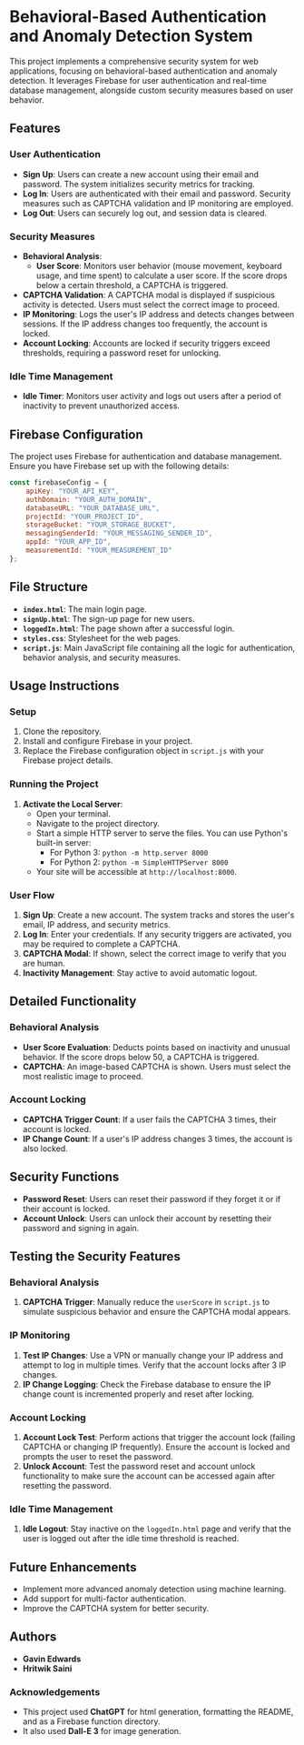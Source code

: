# Behavioral-Based Authentication and Anomaly Detection System

This project implements a comprehensive security system for web applications, focusing on behavioral-based authentication and anomaly detection. It leverages Firebase for user authentication and real-time database management, alongside custom security measures based on user behavior.

## Features

### User Authentication
- **Sign Up**: Users can create a new account using their email and password. The system initializes security metrics for tracking.
- **Log In**: Users are authenticated with their email and password. Security measures such as CAPTCHA validation and IP monitoring are employed.
- **Log Out**: Users can securely log out, and session data is cleared.

### Security Measures
- **Behavioral Analysis**: 
  - **User Score**: Monitors user behavior (mouse movement, keyboard usage, and time spent) to calculate a user score. If the score drops below a certain threshold, a CAPTCHA is triggered.
- **CAPTCHA Validation**: A CAPTCHA modal is displayed if suspicious activity is detected. Users must select the correct image to proceed.
- **IP Monitoring**: Logs the user's IP address and detects changes between sessions. If the IP address changes too frequently, the account is locked.
- **Account Locking**: Accounts are locked if security triggers exceed thresholds, requiring a password reset for unlocking.

### Idle Time Management
- **Idle Timer**: Monitors user activity and logs out users after a period of inactivity to prevent unauthorized access.

## Firebase Configuration
The project uses Firebase for authentication and database management. Ensure you have Firebase set up with the following details:
```javascript
const firebaseConfig = {
    apiKey: "YOUR_API_KEY",
    authDomain: "YOUR_AUTH_DOMAIN",
    databaseURL: "YOUR_DATABASE_URL",
    projectId: "YOUR_PROJECT_ID",
    storageBucket: "YOUR_STORAGE_BUCKET",
    messagingSenderId: "YOUR_MESSAGING_SENDER_ID",
    appId: "YOUR_APP_ID",
    measurementId: "YOUR_MEASUREMENT_ID"
};
```

## File Structure
- **`index.html`**: The main login page.
- **`signUp.html`**: The sign-up page for new users.
- **`loggedIn.html`**: The page shown after a successful login.
- **`styles.css`**: Stylesheet for the web pages.
- **`script.js`**: Main JavaScript file containing all the logic for authentication, behavior analysis, and security measures.

## Usage Instructions

### Setup
1. Clone the repository.
2. Install and configure Firebase in your project.
3. Replace the Firebase configuration object in `script.js` with your Firebase project details.

### Running the Project
1. **Activate the Local Server**:
   - Open your terminal.
   - Navigate to the project directory.
   - Start a simple HTTP server to serve the files. You can use Python's built-in server:
     - For Python 3: `python -m http.server 8000`
     - For Python 2: `python -m SimpleHTTPServer 8000`
   - Your site will be accessible at `http://localhost:8000`.

### User Flow
1. **Sign Up**: Create a new account. The system tracks and stores the user's email, IP address, and security metrics.
2. **Log In**: Enter your credentials. If any security triggers are activated, you may be required to complete a CAPTCHA.
3. **CAPTCHA Modal**: If shown, select the correct image to verify that you are human.
4. **Inactivity Management**: Stay active to avoid automatic logout.

## Detailed Functionality

### Behavioral Analysis
- **User Score Evaluation**: Deducts points based on inactivity and unusual behavior. If the score drops below 50, a CAPTCHA is triggered.
- **CAPTCHA**: An image-based CAPTCHA is shown. Users must select the most realistic image to proceed.

### Account Locking
- **CAPTCHA Trigger Count**: If a user fails the CAPTCHA 3 times, their account is locked.
- **IP Change Count**: If a user's IP address changes 3 times, the account is also locked.

## Security Functions
- **Password Reset**: Users can reset their password if they forget it or if their account is locked.
- **Account Unlock**: Users can unlock their account by resetting their password and signing in again.

## Testing the Security Features

### Behavioral Analysis
1. **CAPTCHA Trigger**: Manually reduce the `userScore` in `script.js` to simulate suspicious behavior and ensure the CAPTCHA modal appears.

### IP Monitoring
1. **Test IP Changes**: Use a VPN or manually change your IP address and attempt to log in multiple times. Verify that the account locks after 3 IP changes.
2. **IP Change Logging**: Check the Firebase database to ensure the IP change count is incremented properly and reset after locking.

### Account Locking
1. **Account Lock Test**: Perform actions that trigger the account lock (failing CAPTCHA or changing IP frequently). Ensure the account is locked and prompts the user to reset the password.
2. **Unlock Account**: Test the password reset and account unlock functionality to make sure the account can be accessed again after resetting the password.

### Idle Time Management
1. **Idle Logout**: Stay inactive on the `loggedIn.html` page and verify that the user is logged out after the idle time threshold is reached.

## Future Enhancements
- Implement more advanced anomaly detection using machine learning.
- Add support for multi-factor authentication.
- Improve the CAPTCHA system for better security.

## Authors
- **Gavin Edwards**
- **Hritwik Saini**

### Acknowledgements
- This project used **ChatGPT** for html generation, formatting the README, and as a Firebase function directory.
- It also used **Dall-E 3** for image generation.
